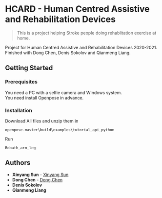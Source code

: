 # HCARD - Human Centred Assistive and Rehabilitation Devices
> This is a project helping Stroke people doing rehablitation exercise at home.  

Project for Human Centred Assistive and Rehabilitation Devices 2020-2021.  
Finished with Dong Chen, Denis Sokolov and Qianmeng Liang.

## Getting Started  

### Prerequisites
You need a PC with a selfie camera and Windows system.  
You need install Openpose in advance.

### Installation
Download All files and unzip them in  
``` 
openpose-master\build\examples\tutorial_api_python
```
Run  
```
Bobath_arm_leg
```  

## Authors

* **Xinyang Sun** - [Xinyang Sun](https://github.com/Xinyang-S)
* **Dong Chen** - [Dong Chen](https://github.com/oliver19970812)
* **Denis Sokolov**
* **Qianmeng Liang**
